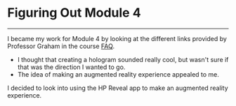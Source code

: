 # Figuring Out Module 4
---
I became my work for Module 4 by looking at the different links provided by Professor Graham in the course [FAQ](https://github.com/shawngraham/hist3812w18/wiki/FAQ).

- I thought that creating a hologram sounded really cool, but wasn't sure if that was the direction I wanted to go.
- The idea of making an augmented reality experience appealed to me.

I decided to look into using the HP Reveal app to make an augmented reality experience. 